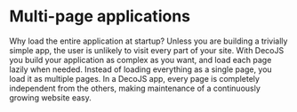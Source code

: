 <div class="page-header">
  <h1>Multi-page applications</h1>
</div>
Why load the entire application at startup? Unless you are building a trivially simple app, the user is unlikely to visit every part of your site.
With DecoJS you build your application as complex as you want, and load each page lazily when needed. Instead of loading everything as a single page, you load it as multiple pages. In a DecoJS app, every page is completely independent from the others, making maintenance of a continuously growing website easy. 